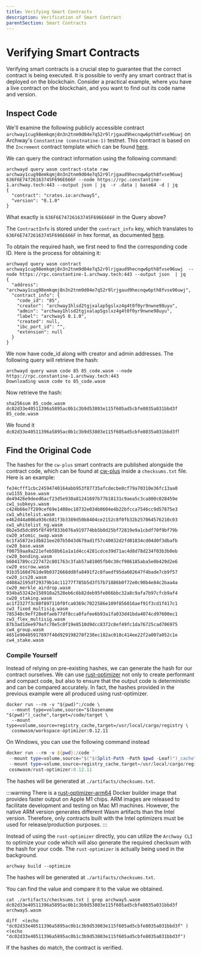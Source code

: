 ```yaml
---
title: Verifying Smart Contracts
description: Verification of Smart Contract
parentSection: Smart Contracts
---
```


# Verifying Smart Contracts

Verifying smart contracts is a crucial step to guarantee that the correct contract is being executed. It is possible to verify any smart contract that is deployed on the blockchain. Consider a practical example, where you have a live contract on the blockchain, and you want to find out its code name and version.

## Inspect Code

We'll examine the following publicly accessible contract  `archway1cug98emkqmj8n3n2tnm9d04e7q52r9lrjgaud9hecnqw6pth8fvse96uwj` on Archway's `Constantine (constnatine-1)` testnet. This contract is based on the `Increment` contract template which can be found [here](https://github.com/archway-network/archway-templates/tree/main/increment).

We can query the contract information using the following command:

```shell
archwayd query wasm contract-state raw archway1cug98emkqmj8n3n2tnm9d04e7q52r9lrjgaud9hecnqw6pth8fvse96uwj 636F6E74726163745F696E666F --node https://rpc.constantine-1.archway.tech:443 --output json | jq  -r .data | base64 -d | jq
{
  "contract": "crates.io:archway5",
  "version": "0.1.0"
}
```

What exactly is `636F6E74726163745F696E666F` in the Query above?

The `ContractInfo` is stored under the `contract_info` key, which translates to `636F6E74726163745F696E666F` in hex format, as documented [here](https://crates.io/crates/cw2).

To obtain the required hash, we first need to find the corresponding code ID. Here is the process for obtaining it:

```shell
archwayd query wasm contract archway1cug98emkqmj8n3n2tnm9d04e7q52r9lrjgaud9hecnqw6pth8fvse96uwj  --node https://rpc.constantine-1.archway.tech:443 --output json  | jq
{
  "address": "archway1cug98emkqmj8n3n2tnm9d04e7q52r9lrjgaud9hecnqw6pth8fvse96uwj",
  "contract_info": {
    "code_id": "85",
    "creator": "archway1hlsd2tgjxalap5gslxz4g4t0f0yr9nwne98uyu",
    "admin": "archway1hlsd2tgjxalap5gslxz4g4t0f0yr9nwne98uyu",
    "label": "archway5 0.1.0",
    "created": null,
    "ibc_port_id": "",
    "extension": null
  }
}
```

We now have code_id along with creator and admin addresses. The following query will retrieve the hash:

```shell
archwayd query wasm code 85 85_code.wasm --node https://rpc.constantine-1.archway.tech:443
Downloading wasm code to 85_code.wasm
```

Now retrieve the hash:

```shell
sha256sum 85_code.wasm
dc02d33e40511396a5895ac0b1c3b9d53803e115f605ad5cbfe8035a031bbd3f  85_code.wasm
```

We found it `dc02d33e40511396a5895ac0b1c3b9d53803e115f605ad5cbfe8035a031bbd3f`!

## Find the Original Code

The hashes for the `cw-plus` smart contracts are published alongside the contract code, which can be found at [cw-plus](https://github.com/CosmWasm/cw-plus/releases) inside a `checksums.txt` file. Here is an example:

```
fe34cfff1cbc24594740164abb953f87735afcdecbe8cf79a70310e36fc13aa0  cw1155_base.wasm
de49426e9deed6acf23d5e930a81241697b77b18131c9aea5c3ca800c028459e  cw1_subkeys.wasm
c424b66e7f289cef69e1408ec18732e034b0604e4b22bfcca7546cc9d57875e3  cw1_whitelist.wasm
e462d44a086a936c681f3b3389d50b8404ce2152c8f0fb32b257064576210c03  cw1_whitelist_ng.wasm
0b2e5d5dc895f8f49f833b076a919774bb5b0d25bf72819e9a1cbdf70f9bf79b  cw20_atomic_swap.wasm
6c1fa5872e1db821ee207b5043d679ad1f57c40032d2fd01834cd04d0f3dbafb  cw20_base.wasm
f00759aa9a221efeb58b61a1a1d4cc4281cdce39d71ac4d8d78d234f03b3b0eb  cw20_bonding.wasm
b6041789cc227472c801763c3fab57a81005fb0c30cf986185aba5e0b429d2e6  cw20_escrow.wasm
91b35168d761de9b0372668dd8fa8491f2c8faedf95da602647f4bade7cb9f57  cw20_ics20.wasm
d408a2195df29379b14c11277f785b5d3f57b71886b0f72e0c90b4e84c2baa4a  cw20_merkle_airdrop.wasm
934ba53242e158910a2528eb6c6b82deb95fe866bbc32a8c9afa7b97cfcb9af4  cw20_staking.wasm
ac1f2327f3c80f897110f0fca0369c7022586e109f856016aef91f3cd1f417c1  cw3_fixed_multisig.wasm
785340c9eff28e0faeb77df8cca0fafee6b93a1fa033d41bda4074cd97600ec1  cw3_flex_multisig.wasm
87b3ad1dee979afc70e5c0f19e8510d9dcc8372c8ef49fc1da76725cad706975  cw4_group.wasm
4651e90405917897f48d929198278f238ec182ac018c414ee22f2a007a052c1e  cw4_stake.wasm
```

### Compile Yourself

Instead of relying on pre-existing hashes, we can generate the hash for our contract ourselves. We can use [rust-optimizer](https://github.com/CosmWasm/rust-optimizer) not only to create performant and compact code, but also to ensure that the output code is deterministic and can be compared accurately. In fact, the hashes provided in the previous example were all produced using rust-optimizer.

```shell
docker run --rm -v "$(pwd)":/code \
  --mount type=volume,source="$(basename "$(pwd)")_cache",target=/code/target \
  --mount type=volume,source=registry_cache,target=/usr/local/cargo/registry \
  cosmwasm/workspace-optimizer:0.12.11
```

On Windows, you can use the following command instead
```powershell
docker run --rm -v ${pwd}:/code `
 --mount type=volume,source="$("$(Split-Path -Path $pwd -Leaf)")_cache",target=/code/target `
 --mount type=volume,source=registry_cache,target=/usr/local/cargo/registry `
 cosmwasm/rust-optimizer:0.12.11
```

The hashes will be generated at `./artifacts/checksums.txt`.

:::warning
There is a [rust-optimizer-arm64](https://hub.docker.com/r/cosmwasm/rust-optimizer-arm64) Docker builder image that provides faster output on Apple M1 chips. ARM images are released to facilitate development and testing on Mac M1 machines. However, the native ARM version generates different Wasm artifacts than the Intel version. Therefore, only contracts built with the Intel optimizers must be used for release/production purposes.
:::

Instead of using the `rust-optimizer` directly, you can utilize the `Archway CLI` to optimize your code which will also generate the required checksum with the hash for your code. The `rust-optimizer` is actually being used in the background.

```shell
archway build --optimize
```

The hashes will be generated at `./artifacts/checksums.txt`.

You can find the value and compare it to the value we obtained.

```shell
cat ./artifacts/checksums.txt | grep archway5.wasm
dc02d33e40511396a5895ac0b1c3b9d53803e115f605ad5cbfe8035a031bbd3f  archway5.wasm
```

```shell
diff  <(echo "dc02d33e40511396a5895ac0b1c3b9d53803e115f605ad5cbfe8035a031bbd3f" ) <(echo "dc02d33e40511396a5895ac0b1c3b9d53803e115f605ad5cbfe8035a031bbd3f")
```

If the hashes do match, the contract is verified.
